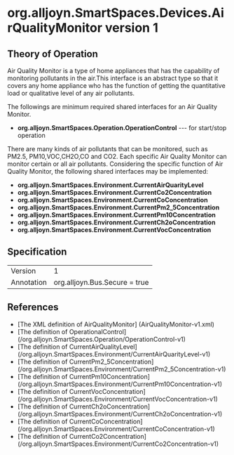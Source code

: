 # org.alljoyn.SmartSpaces.Devices.AirQualityMonitor version 1

## Theory of Operation

Air Quality Monitor is a type of home appliances that has the capability of
monitoring pollutants in the air.This interface is an abstract type so that
it covers any home appliance who has the function of getting the quantitative
load or qualitative level of any air pollutants.

The followings are minimum required shared interfaces for an Air Quality 
Monitor.
  * **org.alljoyn.SmartSpaces.Operation.OperationControl** --- for start/stop
      operation

There are many kinds of air pollutants that can be monitored, such as PM2.5,
PM10,VOC,CH2O,CO and CO2. Each specific Air Quality Monitor can monitor
certain or all air pollutants.
Considering the specific function of Air Quality Monitor, the following shared
interfaces may be implemented:
  * **org.alljoyn.SmartSpaces.Environment.CurrentAirQuarityLevel**
  * **org.alljoyn.SmartSpaces.Environment.CurrentCo2Concentration**
  * **org.alljoyn.SmartSpaces.Environment.CurrentCoConcentration**
  * **org.alljoyn.SmartSpaces.Environment.CurrentPm2_5Concentration**
  * **org.alljoyn.SmartSpaces.Environment.CurrentPm10Concentration**
  * **org.alljoyn.SmartSpaces.Environment.CurrentCh2oConcentration**
  * **org.alljoyn.SmartSpaces.Environment.CurrentVocConcentration**

## Specification

|               |                                                       |
|---------------|-------------------------------------------------------|
| Version       | 1                                                     |
| Annotation    | org.alljoyn.Bus.Secure = true                         |

## References

  * [The XML definition of AirQualityMonitor]
    (AirQualityMonitor-v1.xml)
  * [The definition of OperationalControl]
    (/org.alljoyn.SmartSpaces.Operation/OperationControl-v1)
  * [The definition of CurrentAirQualityLevel]
    (/org.alljoyn.SmartSpaces.Environment/CurrentAirQuarityLevel-v1)
  * [The definition of CurrentPm2_5Concentration]
    (/org.alljoyn.SmartSpaces.Environment/CurrentPm2_5Concentration-v1)
  * [The definition of CurrentPm10Concentration]
    (/org.alljoyn.SmartSpaces.Environment/CurrentPm10Concentration-v1)
  * [The definition of CurrentVocConcentration]
    (/org.alljoyn.SmartSpaces.Environment/CurrentVocConcentration-v1)
  * [The definition of CurrentCh2oConcentration]
    (/org.alljoyn.SmartSpaces.Environment/CurrentCh2oConcentration-v1)
  * [The definition of CurrentCoConcentration]
    (/org.alljoyn.SmartSpaces.Environment/CurrentCoConcentration-v1)
  * [The definition of CurrentCo2Concentration]
    (/org.alljoyn.SmartSpaces.Environment/CurrentCo2Concentration-v1)